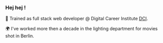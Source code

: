 ### Hej hej !

:rocket: Trained as full stack web developer @ Digital Career Institute [DCI](https://digitalcareerinstitute.org/courses/web-development-course).

:earth_africa: I've worked more then a decade in the lighting department for movies shot in Berlin. 
